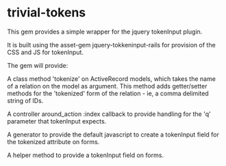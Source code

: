 trivial-tokens
==============
This gem provides a simple wrapper for the jquery tokenInput plugin. 

It is built using the asset-gem jquery-tokkeninput-rails for provision of the CSS and JS for tokenInput. 

The gem will provide:

A class method 'tokenize' on ActiveRecord models, which takes the name of a relation on the model as argument. This method adds getter/setter methods for the 'tokenized' form of the relation - ie, a comma delimited string of IDs.

A controller around_action :index callback to provide handling for the 'q' parameter that tokenInput expects.

A generator to provide the default javascript to create a tokenInput field for the tokenized attribute on forms.

A helper method to provide a tokenInput field on forms.
